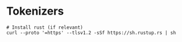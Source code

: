 # Tokenizers

```
# Install rust (if relevant)
curl --proto '=https' --tlsv1.2 -sSf https://sh.rustup.rs | sh
```
